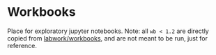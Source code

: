 # Workbooks

Place for exploratory jupyter notebooks. Note: all `wb < 1.2` are directly 
copied from [labwork/workbooks](https://github.com/apra93/labwork/tree/master/docs/source/workbooks),
and are not meant to be run, just for reference.

